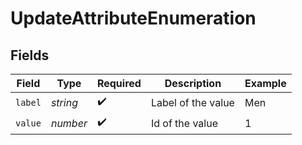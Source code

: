 # UpdateAttributeEnumeration


## Fields

| Field              | Type               | Required           | Description        | Example            |
| ------------------ | ------------------ | ------------------ | ------------------ | ------------------ |
| `label`            | *string*           | :heavy_check_mark: | Label of the value | Men                |
| `value`            | *number*           | :heavy_check_mark: | Id of the value    | 1                  |